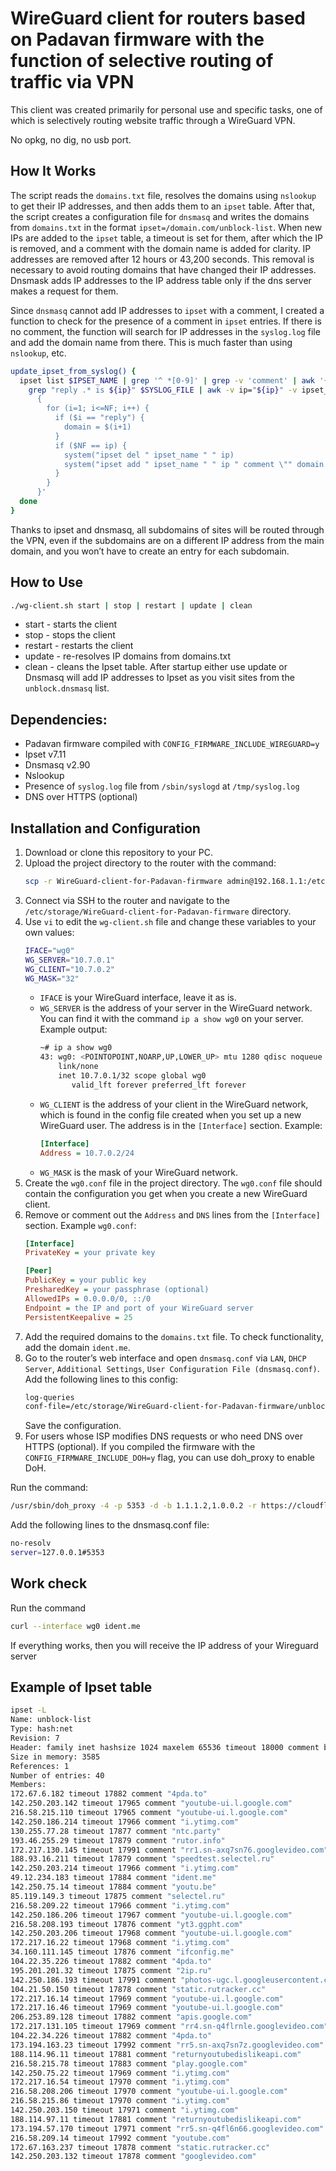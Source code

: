 # WireGuard client for routers based on Padavan firmware with the function of selective routing of traffic via VPN


This client was created primarily for personal use and specific tasks, one of which is selectively routing website traffic through a WireGuard VPN.

No opkg, no dig, no usb port.

## How It Works

The script reads the `domains.txt` file, resolves the domains using `nslookup` to get their IP addresses, and then adds them to an `ipset` table. After that, the script creates a configuration file for `dnsmasq` and writes the domains from `domains.txt` in the format `ipset=/domain.com/unblock-list`. When new IPs are added to the `ipset` table, a timeout is set for them, after which the IP is removed, and a comment with the domain name is added for clarity. IP addresses are removed after 12 hours or 43,200 seconds. This removal is necessary to avoid routing domains that have changed their IP addresses. Dnsmask adds IP addresses to the IP address table only if the dns server makes a request for them.

Since `dnsmasq` cannot add IP addresses to `ipset` with a comment, I created a function to check for the presence of a comment in `ipset` entries. If there is no comment, the function will search for IP addresses in the `syslog.log` file and add the domain name from there. This is much faster than using `nslookup`, etc.

```sh
update_ipset_from_syslog() {
  ipset list $IPSET_NAME | grep '^ *[0-9]' | grep -v 'comment' | awk '{print $1}' | while read -r ip; do
    grep "reply .* is ${ip}" $SYSLOG_FILE | awk -v ip="${ip}" -v ipset_name="$IPSET_NAME" '
      {
        for (i=1; i<=NF; i++) {
          if ($i == "reply") {
            domain = $(i+1)
          }
          if ($NF == ip) {
            system("ipset del " ipset_name " " ip)
            system("ipset add " ipset_name " " ip " comment \"" domain "\"")
          }
        }
      }'
  done
}
```
Thanks to ipset and dnsmasq, all subdomains of sites will be routed through the VPN, even if the subdomains are on a different IP address from the main domain, and you won’t have to create an entry for each subdomain.

## How to Use

```sh
./wg-client.sh start | stop | restart | update | clean
```

- start - starts the client
- stop - stops the client
- restart - restarts the client
- update - re-resolves IP domains from domains.txt
- clean - cleans the Ipset table. After startup either use update or Dnsmasq will add IP addresses to Ipset as you visit sites from the `unblock.dnsmasq` list. 

## Dependencies:
- Padavan firmware compiled with `CONFIG_FIRMWARE_INCLUDE_WIREGUARD=y`
- Ipset v7.11
- Dnsmasq v2.90
- Nslookup
- Presence of `syslog.log` file from `/sbin/syslogd` at `/tmp/syslog.log`
- DNS over HTTPS (optional)

## Installation and Configuration
1. Download or clone this repository to your PC.
2. Upload the project directory to the router with the command:
    ```sh
    scp -r WireGuard-client-for-Padavan-firmware admin@192.168.1.1:/etc/storage
    ```
3. Connect via SSH to the router and navigate to the `/etc/storage/WireGuard-client-for-Padavan-firmware` directory.
4. Use `vi` to edit the `wg-client.sh` file and change these variables to your own values:
    ```sh
    IFACE="wg0"
    WG_SERVER="10.7.0.1"
    WG_CLIENT="10.7.0.2"
    WG_MASK="32"
    ```
    - `IFACE` is your WireGuard interface, leave it as is.
    - `WG_SERVER` is the address of your server in the WireGuard network. You can find it with the command `ip a show wg0` on your server. Example output:
      ```sh
      ~# ip a show wg0
      43: wg0: <POINTOPOINT,NOARP,UP,LOWER_UP> mtu 1280 qdisc noqueue state UNKNOWN group default qlen 1000
          link/none
          inet 10.7.0.1/32 scope global wg0
             valid_lft forever preferred_lft forever
      ```
    - `WG_CLIENT` is the address of your client in the WireGuard network, which is found in the config file created when you set up a new WireGuard user. The address is in the `[Interface]` section. Example:
      ```ini
      [Interface]
      Address = 10.7.0.2/24
      ```
    - `WG_MASK` is the mask of your WireGuard network.
5. Create the `wg0.conf` file in the project directory. The `wg0.conf` file should contain the configuration you get when you create a new WireGuard client.
6. Remove or comment out the `Address` and `DNS` lines from the `[Interface]` section. Example `wg0.conf`:
    ```ini
    [Interface]
    PrivateKey = your private key

    [Peer]
    PublicKey = your public key
    PresharedKey = your passphrase (optional)
    AllowedIPs = 0.0.0.0/0, ::/0
    Endpoint = the IP and port of your WireGuard server
    PersistentKeepalive = 25
    ```
7. Add the required domains to the `domains.txt` file. To check functionality, add the domain `ident.me`.
8. Go to the router’s web interface and open `dnsmasq.conf` via `LAN`, `DHCP Server`, `Additional Settings`, `User Configuration File (dnsmasq.conf)`. Add the following lines to this config:
    ```sh
    log-queries
    conf-file=/etc/storage/WireGuard-client-for-Padavan-firmware/unblock.dnsmasq
    ```
    Save the configuration.
9. For users whose ISP modifies DNS requests or who need DNS over HTTPS (optional).
If you compiled the firmware with the `CONFIG_FIRMWARE_INCLUDE_DOH=y` flag, you can use doh_proxy to enable DoH.

Run the command:

```sh
/usr/sbin/doh_proxy -4 -p 5353 -d -b 1.1.1.2,1.0.0.2 -r https://cloudflare-dns.com/dns-query
```

Add the following lines to the dnsmasq.conf file:
```sh
no-resolv
server=127.0.0.1#5353
```
## Work check

Run the command
```sh
curl --interface wg0 ident.me
```
If everything works, then you will receive the IP address of your Wireguard server

## Example of Ipset table
```sh
ipset -L
Name: unblock-list
Type: hash:net
Revision: 7
Header: family inet hashsize 1024 maxelem 65536 timeout 18000 comment bucketsize 12 initval 0x662602a5
Size in memory: 3585
References: 1
Number of entries: 40
Members:
172.67.6.182 timeout 17882 comment "4pda.to"
142.250.203.142 timeout 17965 comment "youtube-ui.l.google.com"
216.58.215.110 timeout 17965 comment "youtube-ui.l.google.com"
142.250.186.214 timeout 17966 comment "i.ytimg.com"
130.255.77.28 timeout 17877 comment "ntc.party"
193.46.255.29 timeout 17879 comment "rutor.info"
172.217.130.145 timeout 17991 comment "rr1.sn-axq7sn76.googlevideo.com"
188.93.16.211 timeout 17879 comment "speedtest.selectel.ru"
142.250.203.214 timeout 17966 comment "i.ytimg.com"
49.12.234.183 timeout 17884 comment "ident.me"
142.250.75.14 timeout 17884 comment "youtu.be"
85.119.149.3 timeout 17875 comment "selectel.ru"
216.58.209.22 timeout 17966 comment "i.ytimg.com"
142.250.186.206 timeout 17967 comment "youtube-ui.l.google.com"
216.58.208.193 timeout 17876 comment "yt3.ggpht.com"
142.250.203.206 timeout 17968 comment "youtube-ui.l.google.com"
172.217.16.22 timeout 17968 comment "i.ytimg.com"
34.160.111.145 timeout 17876 comment "ifconfig.me"
104.22.35.226 timeout 17882 comment "4pda.to"
195.201.201.32 timeout 17875 comment "2ip.ru"
142.250.186.193 timeout 17991 comment "photos-ugc.l.googleusercontent.com"
104.21.50.150 timeout 17878 comment "static.rutracker.cc"
172.217.16.14 timeout 17969 comment "youtube-ui.l.google.com"
172.217.16.46 timeout 17969 comment "youtube-ui.l.google.com"
206.253.89.128 timeout 17882 comment "apis.google.com"
172.217.131.105 timeout 17969 comment "rr4.sn-q4flrnle.googlevideo.com"
104.22.34.226 timeout 17882 comment "4pda.to"
173.194.163.23 timeout 17992 comment "rr5.sn-axq7sn7z.googlevideo.com"
188.114.96.11 timeout 17881 comment "returnyoutubedislikeapi.com"
216.58.215.78 timeout 17883 comment "play.google.com"
142.250.75.22 timeout 17969 comment "i.ytimg.com"
172.217.16.54 timeout 17970 comment "i.ytimg.com"
216.58.208.206 timeout 17970 comment "youtube-ui.l.google.com"
216.58.215.86 timeout 17970 comment "i.ytimg.com"
142.250.203.150 timeout 17971 comment "i.ytimg.com"
188.114.97.11 timeout 17881 comment "returnyoutubedislikeapi.com"
173.194.57.170 timeout 17971 comment "rr5.sn-q4fl6n66.googlevideo.com"
216.58.209.14 timeout 17992 comment "youtube.com"
172.67.163.237 timeout 17878 comment "static.rutracker.cc"
142.250.203.132 timeout 17878 comment "googlevideo.com"
```

